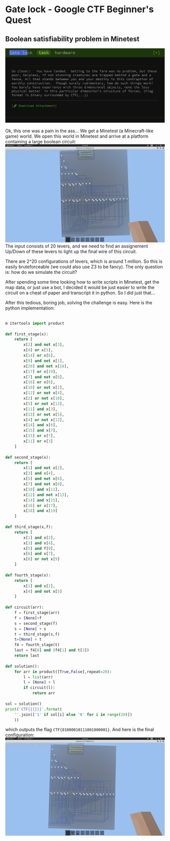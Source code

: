 # Gate lock - Google CTF Beginner's Quest
## Boolean satisfiability problem in Minetest

![Description](gatelock.png)

Ok, this one was a pain in the ass... We get a Minetest (a Minecraft-like game) world. We open this world in Minetest and arrive at a platform containing a large boolean circuit:
![Initial](initial.png)
The input consists of 20 levers, and we need to find an assignement Up/Down of these levers to light up the final wire of this circuit.

There are 2^20 configurations of levers, which is around 1 million. So this is easily bruteforceable (we could also use Z3 to be fancy). The only question is: how do we simulate the circuit?

After spending some time looking how to write scripts in Minetest, get the map data, or just use a bot, I decided it would be just easier to write the circuit on a cheat of paper and transcript it in python. So I did just that...

After this tedious, boring job, solving the challenge is easy. Here is the python implementation:
```python

m itertools import product

def first_stage(x):
    return [
        x[2] and not x[3],
        x[4] or x[5],
        x[14] or x[6],
        x[9] and not x[1],
        x[20] and not x[18],
        x[17] or x[19],
        x[7] and not x[6],
        x[16] or x[8],
        x[10] or not x[2],
        x[12] or not x[4],
        x[2] or not x[10],
        x[5] or not x[13],
        x[11] and x[3],
        x[13] or not x[5],
        x[4] or not x[12],
        x[14] and x[6],
        x[15] and x[7],
        x[15] or x[7],
        x[11] or x[3]
    ]

def second_stage(x):
    return [
        x[1] and not x[2],
        x[3] and x[4],
        x[5] and not x[6],
        x[7] and not x[8],
        x[10] and x[11],
        x[12] and not x[13],
        x[14] and x[15],
        x[16] or x[17],
        x[18] and x[19]
    ]

def third_stage(x,f):
    return [
        x[1] and x[2],
        x[3] and x[4],
        x[5] and f[9],
        x[6] and x[7],
        x[8] or not x[9]
    ]

def fourth_stage(x):
    return [
        x[1] and x[2],
        x[4] and not x[5]
    ]

def circuit(arr):
    f = first_stage(arr)
    f = [None]+f
    s = second_stage(f)
    s = [None] + s
    t = third_stage(s,f)
    t=[None] + t
    f4 = fourth_stage(t)
    last = f4[0] and (f4[1] and t[3])
    return last

def solution():
    for arr in product([True,False],repeat=20):
        l = list(arr)
        l = [None] + l
        if circuit(l):
            return arr

sol = solution()
print('CTF{{{}}}'.format(
    ''.join(['1' if sol[i] else '0' for i in range(20)])
    ))
```
which outputs the flag `CTF{01000010111001000001}`. And here is the final configuration:
![Final](final.png)
